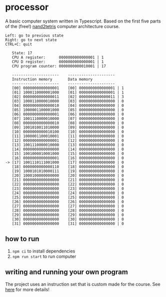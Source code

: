 # processor

A basic computer system written in Typescript. Based on the first five parts of the
(free!) [nand2tetris](https://www.nand2tetris.org) computer architecture course.

```
Left: go to previous state
Right: go to next state
CTRL+C: quit

   State: 17 
   CPU A register:      0000000000000001 | 1
   CPU D register:      0000000000000001 | 1
   CPU program counter: 0000000000010001 | 17

   ---------------------	---------------------
   Instruction memory   	Data memory          
   ---------------------	---------------------
   [00] 0000000000000001 	[00] 0000000000000001 | 1
   [01] 1000110000001000 	[01] 0000000000000001 | 1
   [02] 0000000000000011 	[02] 0000000000000011 | 3
   [03] 1000110000010000 	[03] 0000000000000000 | 0
   [04] 0000000000000010 	[04] 0000000000000000 | 0
   [05] 1000001100001000 	[05] 0000000000000000 | 0
   [06] 0000000000000001 	[06] 0000000000000000 | 0
   [07] 1001110000010000 	[07] 0000000000000000 | 0
   [08] 0000000000000010 	[08] 0000000000000000 | 0
   [09] 1001010011010000 	[09] 0000000000000000 | 0
   [10] 0000000000010100 	[10] 0000000000000000 | 0
   [11] 1000001100010001 	[11] 0000000000000000 | 0
   [12] 0000000000000001 	[12] 0000000000000000 | 0
   [13] 1001110000010000 	[13] 0000000000000000 | 0
   [14] 0000000000000000 	[14] 0000000000000000 | 0
   [15] 1001000010001000 	[15] 0000000000000000 | 0
   [16] 0000000000000001 	[16] 0000000000000000 | 0
-> [17] 1001110111001000 	[17] 0000000000000000 | 0
   [18] 0000000000000110 	[18] 0000000000000000 | 0
   [19] 1000101010000111 	[19] 0000000000000000 | 0
   [20] 1000100000000000 	[20] 0000000000000000 | 0
   [21] 0000000000000000 	[21] 0000000000000000 | 0
   [22] 0000000000000000 	[22] 0000000000000000 | 0
   [23] 0000000000000000 	[23] 0000000000000000 | 0
   [24] 0000000000000000 	[24] 0000000000000000 | 0
   [25] 0000000000000000 	[25] 0000000000000000 | 0
   [26] 0000000000000000 	[26] 0000000000000000 | 0
   [27] 0000000000000000 	[27] 0000000000000000 | 0
   [28] 0000000000000000 	[28] 0000000000000000 | 0
   [29] 0000000000000000 	[29] 0000000000000000 | 0
   [30] 0000000000000000 	[30] 0000000000000000 | 0
   [31] 0000000000000000 	[31] 0000000000000000 | 0
```

## how to run

1. `npm ci` to install dependencies
2. `npm run start` to run computer

## writing and running your own program

The project uses an instruction set that is custom made for the course.
See [here](https://www.nand2tetris.org/_files/ugd/44046b_7ef1c00a714c46768f08c459a6cab45a.pdf) for more details!
